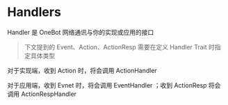 # Handlers

Handler 是 OneBot 网络通讯与你的实现或应用的接口

> 下文提到的 Event、Action、ActionResp 需要在定义 Handler Trait 时指定具体类型

对于实现端，收到 Action 时，将会调用 ActionHandler

对于应用端，收到 Evnet 时，将会调用 EventHandler ；收到 ActionResp 将会调用 ActionRespHandler